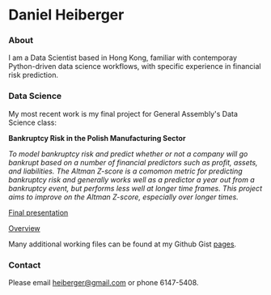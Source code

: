 # Daniel Heiberger


### About

I am a Data Scientist based in Hong Kong, familiar with contemporay Python-driven data science workflows, with specific experience in financial risk prediction.

### Data Science

My most recent work is my final project for General Assembly's Data Science class:

__Bankruptcy Risk in the Polish Manufacturing Sector__

_To model bankruptcy risk and predict whether or not a company will go bankrupt based on a number of financial predictors such as profit, assets, and liabilities. The Altman Z-score is a comomon metric for predicting bankruptcy risk and generally works well as a predictor a year out from a bankruptcy event, but performs less well at longer time frames. This project aims to improve on the Altman Z-score, especially over longer times._

[Final presentation](https://drive.google.com/file/d/0BzhZx0mGJKZ9SE9NVGlNNHV4YVE/view)

[Overview](https://gist.github.com/heiberger/0db198079a14ceba5e8580e14fe38aa3)

Many additional working files can be found at my Github Gist [pages](https://gist.github.com/heiberger).
  
### Contact

Please email heiberger@gmail.com or phone 6147-5408.
